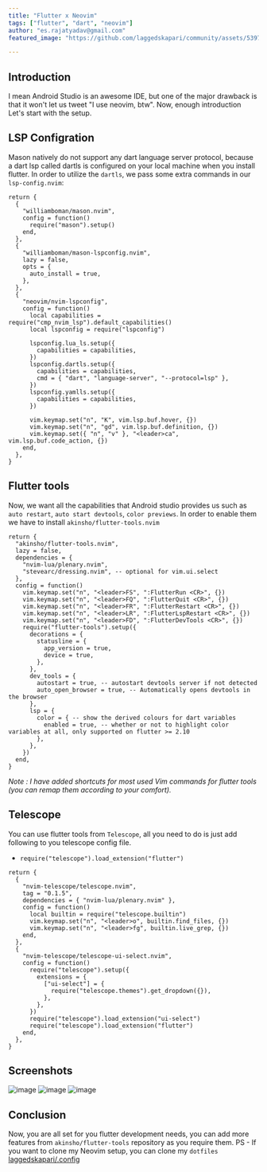 ```yaml
---
title: "Flutter x Neovim"
tags: ["flutter", "dart", "neovim"] 
author: "es.rajatyadav@gmail.com"
featured_image: "https://github.com/laggedskapari/community/assets/53974841/345fabc4-23fe-4cac-a79f-a107a84576f9"

---
```


## Introduction 
I mean Android Studio is an awesome IDE, but one of the major drawback is that it won't let us tweet "I use neovim, btw". Now, enough introduction Let's start with the setup.

## LSP Configration
Mason natively do not support any dart language server protocol, because a dart lsp called dartls is configured on your local machine when you install flutter. In order to utilize the `dartls`, we pass some extra commands in our `lsp-config.nvim`:

```
return {
  {
    "williamboman/mason.nvim",
    config = function()
      require("mason").setup()
    end,
  },
  {
    "williamboman/mason-lspconfig.nvim",
    lazy = false,
    opts = {
      auto_install = true,
    },
  },
  {
    "neovim/nvim-lspconfig",
    config = function()
      local capabilities = require("cmp_nvim_lsp").default_capabilities()
      local lspconfig = require("lspconfig")
      
      lspconfig.lua_ls.setup({
        capabilities = capabilities,
      })
      lspconfig.dartls.setup({
        capabilities = capabilities,
        cmd = { "dart", "language-server", "--protocol=lsp" },
      })
      lspconfig.yamlls.setup({
        capabilities = capabilities,
      })
      
      vim.keymap.set("n", "K", vim.lsp.buf.hover, {})
      vim.keymap.set("n", "gd", vim.lsp.buf.definition, {})
      vim.keymap.set({ "n", "v" }, "<leader>ca", vim.lsp.buf.code_action, {})
    end,
  },
}
```

## Flutter tools
Now, we want all the capabilities that Android studio provides us such as `auto restart`, `auto start devtools`, `color previews`. In order to enable them we have to install `akinsho/flutter-tools.nvim`

```
return {
  "akinsho/flutter-tools.nvim",
  lazy = false,
  dependencies = {
    "nvim-lua/plenary.nvim",
    "stevearc/dressing.nvim", -- optional for vim.ui.select
  },
  config = function()
    vim.keymap.set("n", "<leader>FS", ":FlutterRun <CR>", {})
    vim.keymap.set("n", "<leader>FQ", ":FlutterQuit <CR>", {})
    vim.keymap.set("n", "<leader>FR", ":FlutterRestart <CR>", {})
    vim.keymap.set("n", "<leader>LR", ":FlutterLspRestart <CR>", {})
    vim.keymap.set("n", "<leader>FD", ":FlutterDevTools <CR>", {})
    require("flutter-tools").setup({
      decorations = {
        statusline = {
          app_version = true,
          device = true,
        },
      },
      dev_tools = {
        autostart = true, -- autostart devtools server if not detected
        auto_open_browser = true, -- Automatically opens devtools in the browser
      },
      lsp = {
        color = { -- show the derived colours for dart variables
          enabled = true, -- whether or not to highlight color variables at all, only supported on flutter >= 2.10
        },
      },
    })
  end,
}
```

*Note : I have added shortcuts for most used Vim commands for flutter tools (you can remap them according to your comfort).*

## Telescope 
You can use flutter tools from `Telescope`, all you need to do is just add following to you telescope config file.

- `require("telescope").load_extension("flutter")`

```
return {
  {
    "nvim-telescope/telescope.nvim",
    tag = "0.1.5",
    dependencies = { "nvim-lua/plenary.nvim" },
    config = function()
      local builtin = require("telescope.builtin")
      vim.keymap.set("n", "<leader>o", builtin.find_files, {})
      vim.keymap.set("n", "<leader>fg", builtin.live_grep, {})
    end,
  },
  {
    "nvim-telescope/telescope-ui-select.nvim",
    config = function()
      require("telescope").setup({
        extensions = {
          ["ui-select"] = {
            require("telescope.themes").get_dropdown({}),
          },
        },
      })
      require("telescope").load_extension("ui-select")
      require("telescope").load_extension("flutter")
    end,
  },
}
```

## Screenshots
![image](https://github.com/laggedskapari/community/assets/53974841/2134e4d2-d449-41dd-8b90-0700f49b97b9)
![image](https://github.com/laggedskapari/community/assets/53974841/b9641885-a48c-4b0f-a3b8-e5fe49304bca)
![image](https://github.com/laggedskapari/community/assets/53974841/05303cff-9a16-46b0-94c4-cd74deb5bf0e)

## Conclusion 
Now, you are all set for you flutter development needs, you can add more features from `akinsho/flutter-tools` repository as you require them.
PS - If you want to clone my Neovim setup, you can clone my `dotfiles` [laggedskapari/.config](https://github.com/laggedskapari/.config.git)




